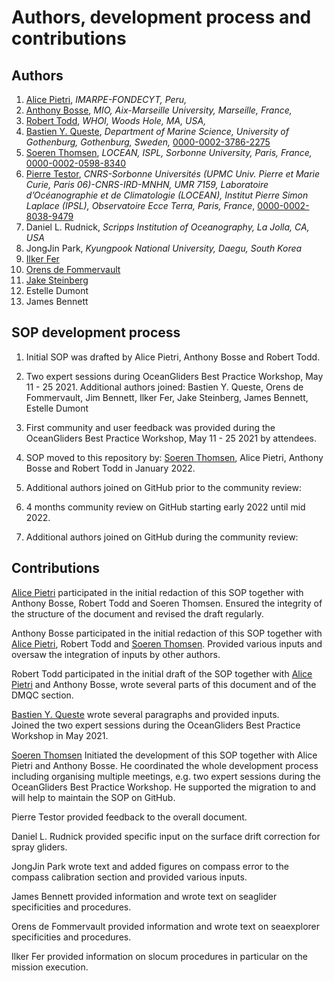 # Authors, development process and contributions

## Authors
  1. [Alice Pietri](https://github.com/AlicePietri), *IMARPE-FONDECYT, Peru,* 
  2. [Anthony Bosse](https://github.com/AnthonyBosse), *MIO, Aix-Marseille University, Marseille, France,*
  3. [Robert Todd](https://github.com/rtodd-WHOI), *WHOI, Woods Hole, MA, USA,* 
  4. [Bastien Y. Queste](https://github.com/bastienqueste), *Department of Marine Science, University of Gothenburg, Gothenburg, Sweden,* [0000-0002-3786-2275](https://orcid.org/0000-0002-3786-2275)
  1. [Soeren Thomsen](https://github.com/soerenthomsen), *LOCEAN, ISPL, Sorbonne University, Paris, France,* [0000-0002-0598-8340](https://orcid.org/0000-0002-0598-8340)
  2. [Pierre Testor](https://github.com/ptestor), *CNRS-Sorbonne Universités (UPMC Univ. Pierre et Marie Curie, Paris 06)-CNRS-IRD-MNHN, UMR 7159, Laboratoire d’Océanographie et de Climatologie (LOCEAN), Institut Pierre Simon Laplace (IPSL), Observatoire Ecce Terra, Paris, France*, [0000-0002-8038-9479](https://orcid.org/0000-0002-8038-9479) 
  3. Daniel L. Rudnick, *Scripps Institution of Oceanography, La Jolla, CA, USA*
  4. JongJin Park, *Kyungpook National University, Daegu, South Korea* 
  5. [Ilker Fer](https://github.com/ilkerf)
  6. [Orens de Fommervault](https://github.com/orensDef)
  7. [Jake Steinberg](https://github.com/jakesteinberg)
  8. Estelle Dumont
  9. James Bennett

## SOP development process
1) Initial SOP was drafted by Alice Pietri, Anthony Bosse and Robert Todd.

2) Two expert sessions during OceanGliders Best Practice Workshop, May 11 - 25 2021. 
Additional authors joined: Bastien Y. Queste, Orens de Fommervault, Jim Bennett, Ilker Fer, Jake Steinberg, James Bennett, Estelle Dumont
3) First community and user feedback was provided during the OceanGliders Best Practice Workshop, May 11 - 25 2021 by attendees. 

4) SOP moved to this repository by: [Soeren Thomsen](https://github.com/soerenthomsen), Alice Pietri, Anthony Bosse and Robert Todd in January 2022.

5) Additional authors joined on GitHub prior to the community review: 

6) 4 months community review on GitHub starting early 2022 until mid 2022.

7) Additional authors joined on GitHub during the community review: 

## Contributions 
[Alice Pietri](https://github.com/AlicePietri) participated in the initial redaction of this SOP  together with Anthony Bosse, Robert Todd and Soeren Thomsen. Ensured the integrity of the structure of the document and revised the draft regularly. 

Anthony Bosse participated in the initial redaction of this SOP together with [Alice Pietri](https://github.com/AlicePietri), Robert Todd and [Soeren Thomsen](https://github.com/soerenthomsen). 
Provided various inputs and oversaw the integration of inputs by other authors. 
 
Robert Todd participated in the initial draft of the SOP together with [Alice Pietri](https://github.com/AlicePietri) and Anthony Bosse, wrote several parts of this document and of the DMQC section. 

[Bastien Y. Queste](https://github.com/bastienqueste) wrote several paragraphs and provided inputs.  
Joined the two expert sessions during the OceanGliders Best Practice Workshop in May 2021. 

[Soeren Thomsen](https://github.com/soerenthomsen) Initiated the development of this SOP together with Alice Pietri and Anthony Bosse. 
He coordinated the whole development process including organising multiple meetings, e.g. two expert sessions during the OceanGliders Best Practice Workshop. 
He supported the migration to and will help to maintain the SOP on GitHub.

Pierre Testor provided feedback to the overall document. 

Daniel L. Rudnick provided specific input on the surface drift correction for spray gliders.

JongJin Park wrote text and added figures on compass error to the compass calibration section and provided various inputs.  

James Bennett provided information and wrote text on seaglider specificities and procedures. 

Orens de Fommervault provided information and wrote text on seaexplorer specificities and procedures. 

Ilker Fer provided information on slocum procedures in particular on the mission execution. 
